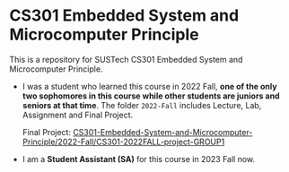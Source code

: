 # CS301 Embedded System and Microcomputer Principle
 This is a repository for SUSTech CS301 Embedded System and Microcomputer Principle.

- I was a student who learned this course in 2022 Fall, **one of the only two sophomores in this course while other students are juniors and seniors at that time**. The folder `2022-Fall` includes Lecture, Lab, Assignment and Final Project.

  Final Project: [CS301-Embedded-System-and-Microcomputer-Principle/2022-Fall/CS301-2022FALL-project-GROUP1](https://github.com/0SliverBullet/CS301-Embedded-System-and-Microcomputer-Principle/tree/main/2022-Fall/CS301-2022FALL-project-GROUP1)

- I am a **Student Assistant (SA)** for this course in 2023 Fall now. 

